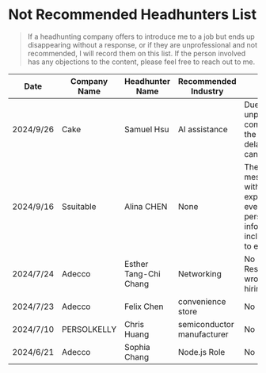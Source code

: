 # Not Recommended Headhunters List

> If a headhunting company offers to introduce me to a job but ends up disappearing without a response, or if they are unprofessional and not recommended, I will record them on this list. If the person involved has any objections to the content, please feel free to reach out to me.

|Date| Company Name | Headhunter Name | Recommended Industry | Reason |
|--------------|-----------------|----------------------|--------|-----|
|2024/9/26|Cake|Samuel Hsu|AI assistance|Due to unprofessional communication, the offer was delayed and canceled.|
|2024/9/16|Ssuitable|Alina CHEN|None|They sent a message without BCC, exposing everyone's personal information, including mine, to each other.|
|2024/7/24|Adecco|Esther Tang-Chi Chang|Networking|No Response/give wrong data to hiring company|
|2024/7/23|Adecco|Felix Chen|convenience store|No Response|
|2024/7/10|PERSOLKELLY|Chris Huang|semiconductor manufacturer|No Response|
|2024/6/21|Adecco|Sophia Chang|Node.js Role|No Response|

